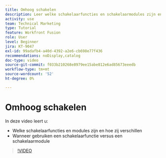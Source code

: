 ```yaml
---
title: Omhoog schakelen
description: Leer welke schakelaarfuncties en schakelaarmodules zijn en wanneer om een schakelaarfunctie vs een schakelaarmodule in  [!DNL Adobe Workfront Fusion] te gebruiken.
activity: use
team: Technical Marketing
type: Tutorial
feature: Workfront Fusion
role: User
level: Beginner
jira: KT-9047
exl-id: 99adafb4-a40d-4392-a2e6-cb698e77f436
recommendations: noDisplay,catalog
doc-type: video
source-git-commit: f033b210268e8979ee15abe812e6ad85673eeedb
workflow-type: tm+mt
source-wordcount: '52'
ht-degree: 0%

---
```


# Omhoog schakelen

In deze video leert u:

* Welke schakelaarfuncties en modules zijn en hoe zij verschillen
* Wanneer gebruiken een schakelaarfunctie versus een schakelaarmodule

>[!VIDEO](https://video.tv.adobe.com/v/335288/?quality=12&learn=on)
